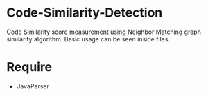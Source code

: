# Code-Similarity-Detection
Code Similarity score measurement using Neighbor Matching graph similarity algorithm. Basic usage can be seen inside files.

Require
================
- JavaParser
